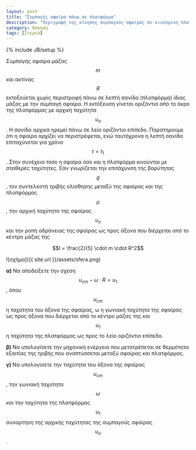 ```yaml
---
layout: post
title: "Συμπαγής σφαίρα πάνω σε πλατφόρμα"
description: "Περιγραφή της κίνησης συμπαγούς σφαίρας σε κινούμενη πλατφόρμα"
category: Άσκηση
tags: [Στερεό]
---
```

{% include JB/setup %}

Συμπαγής σφαίρα μάζας $$m$$ και ακτίνας $$R$$ εκτοξεύεται χωρίς περιστροφή πάνω σε λεπτή σανίδα (πλατφόρμα) ίδιας μάζας με την συμπαγή σφαίρα. Η εκτόξευση γίνεται οριζόντια από το άκρο της πλατφόρμας με αρχική ταχύτητα $$u_o$$. Η σανίδα αρχικά ηρεμεί πάνω σε λείο οριζόντιο επίπεδο.
Παρατηρούμε ότι η σφαίρα αρχίζει να περιστρέφεται, ενώ ταυτόχρονα η λεπτή σανίδα επιταχύνεται για χρόνο $$t = t_1$$. 
Στην συνέχεια τόσο η σφαίρα όσο και η πλατφόρμα κινούνται με σταθερές ταχύτητες. Εάν γνωρίζεται την επιτάχυνση της βαρύτητας $$g$$, τον συντελεστή τριβής ολίσθησης μεταξύ της σφαίρας και της πλατφόρμας $$μ$$, την αρχική ταχύτητα της σφαίρας $$u_o$$ και την ροπή αδράνειας της σφαίρας ως προς άξονα που διέρχεται από το κέντρο μάζας της 

$$Ι = \frac{2}{5} \cdot m \cdot R^2$$  

![σχήμα]({{ site.url }}/assets/sfera.png) 


**α)** Να αποδείξετε την σχέση $$u_{cm} - ω \cdot R = u_1$$, όπου $$u_{cm}$$ 
η ταχύτητα του άξονα της σφαίρας, ω η γωνιακή ταχύτητα της σφαίρας ως προς άξονα που διέρχεται από το κέντρο μάζας της και $$u_1$$ η ταχύτητα της πλατφόρμας ως προς το λείο οριζόντιο επίπεδο.


**β)** Να υπολογίσετε την μηχανική ενέργεια που μετατρέπεται σε θερμότητα εξαιτίας της τριβής που αναπτύσσεται μεταξύ σφαίρας και πλατφόρμας.


**γ)** Να υπολογίσετε την ταχύτητα του άξονα της σφαίρας $$u_{cm}$$, 
την γωνιακή ταχύτητα $$ω$$ και την ταχύτητα της πλατφόρμας $$u_1$$ 
συναρτήση της αρχικής ταχύτητας της συμπαγούς σφαίρας  $$u_o$$.